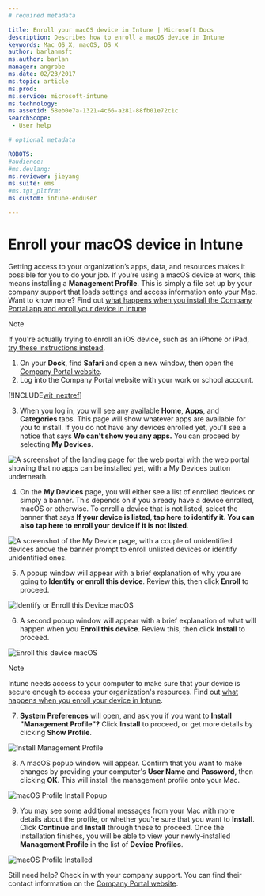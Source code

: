 ```yaml
---
# required metadata

title: Enroll your macOS device in Intune | Microsoft Docs
description: Describes how to enroll a macOS device in Intune
keywords: Mac OS X, macOS, OS X
author: barlanmsft
ms.author: barlan
manager: angrobe
ms.date: 02/23/2017
ms.topic: article
ms.prod:
ms.service: microsoft-intune
ms.technology:
ms.assetid: 58eb0e7a-1321-4c66-a281-88fb01e72c1csearchScope: - User help

# optional metadata

ROBOTS:  
#audience:
#ms.devlang:
ms.reviewer: jieyang
ms.suite: ems
#ms.tgt_pltfrm:
ms.custom: intune-enduser

---
```


# Enroll your macOS device in Intune

Getting access to your organization’s apps, data, and resources makes it possible for you to do your job. If you're using a macOS device at work, this means installing a __Management Profile__. This is simply a file set up by your company support that loads settings and access information onto your Mac. Want to know more? Find out [what happens when you install the Company Portal app and enroll your device in Intune](what-happens-if-you-install-the-company-portal-app-and-enroll-your-device-in-intune-ios.md)

  > [!NOTE]
  > If you're actually trying to enroll an iOS device, such as an iPhone or iPad, [try these instructions instead](enroll-your-device-in-intune-ios.md).

1. On your __Dock__, find __Safari__ and open a new window, then open the [Company Portal website](https://portal.manage.microsoft.com).
2. Log into the Company Portal website with your work or school account.

  [!INCLUDE[wit_nextref](includes/end-user-password-guidance.md)]

3. When you log in, you will see any available __Home__, __Apps__, and __Categories__ tabs. This page will show whatever apps are available for you to install. If you do not have any devices enrolled yet, you'll see a notice that says **We can't show you any apps.** You can proceed by selecting __My Devices__.

 ![A screenshot of the landing page for the web portal with the web portal showing that no apps can be installed yet, with a My Devices button underneath.](./media/macOS_enroll_001_landing_page.png)

4. On the __My Devices__ page, you will either see a list of enrolled devices or simply a banner. This depends on if you already have a device enrolled, macOS or otherwise. To enroll a device that is not listed, select the banner that says __If your device is listed, tap here to identify it. You can also tap here to enroll your device if it is not listed__.

  ![A screenshot of the My Device page, with a couple of unidentified devices above the banner prompt to enroll unlisted devices or identify unidentified ones.](./media/macOS_enroll_002_tap_here_banner.png)

5. A popup window will appear with a brief explanation of why you are going to __Identify or enroll this device__. Review this, then click __Enroll__ to proceed.

 ![Identify or Enroll this Device macOS](./media/macOS_enroll_003_IDenroll_popup.png)

6. A second popup window will appear with a brief explanation of what will happen when you __Enroll this device__. Review this, then click __Install__ to proceed.

 ![Enroll this device macOS](./media/macOS_enroll_004_enroll_popup.png)

  > [!NOTE]
  > Intune needs access to your computer to make sure that your device is secure enough to access your organization's resources. Find out [what happens when you enroll your device in Intune](what-happens-if-you-install-the-Company-Portal-app-and-enroll-your-device-in-intune-ios.md).

7. __System Preferences__ will open, and ask you if you want to __Install "Management Profile"?__ Click __Install__ to proceed, or get more details by clicking __Show Profile__.

 ![Install Management Profile](./media/macOS_enroll_005_sysprefs_mgmt_profile.png)

8. A macOS popup window will appear. Confirm that you want to make changes by providing your computer's __User Name__ and __Password__, then clicking __OK__. This will install the management profile onto your Mac.

 ![macOS Profile Install Popup](./media/macOS_enroll_006_sysprefs_admin_login.png)

9. You may see some additional messages from your Mac with more details about the profile, or whether you're sure that you want to __Install__. Click __Continue__ and __Install__ through these to proceed. Once the installation finishes, you will be able to view your newly-installed __Management Profile__ in the list of __Device Profiles__.

 ![macOS Profile Installed](./media/macOS_enroll_007_sysprefs_installed_profile.png)

Still need help? Check in with your company support. You can find their contact information on the [Company Portal website](https://portal.manage.microsoft.com).

